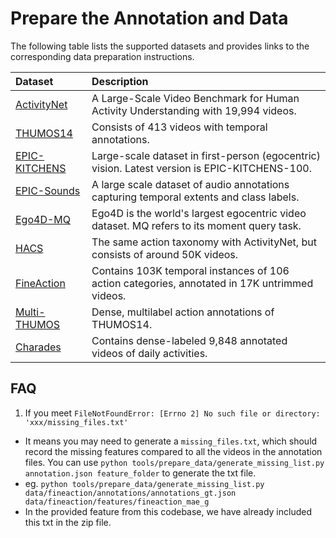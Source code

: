 # Prepare the Annotation and Data

The following table lists the supported datasets and provides links to the corresponding data preparation instructions.

| Dataset                                                    | Description                                                                                   |
| :--------------------------------------------------------- | :-------------------------------------------------------------------------------------------- |
| [ActivityNet](/tools/prepare_data/activitynet/README.md)   | A Large-Scale Video Benchmark for Human Activity Understanding with 19,994 videos.            |
| [THUMOS14](/tools/prepare_data/thumos/README.md)           | Consists of 413 videos with temporal annotations.                                             |
| [EPIC-KITCHENS](/tools/prepare_data/epic/README.md)        | Large-scale dataset in first-person (egocentric) vision. Latest version is EPIC-KITCHENS-100. |
| [EPIC-Sounds](tools/prepare_data/epic_sounds/README.md)    | A large scale dataset of audio annotations capturing temporal extents and class labels.       |
| [Ego4D-MQ](/tools/prepare_data/ego4d/README.md)            | Ego4D is the world's largest egocentric video dataset. MQ refers to its moment query task.    |
| [HACS](/tools/prepare_data/hacs/README.md)                 | The same action taxonomy with ActivityNet, but consists of around 50K videos.                 |
| [FineAction](/tools/prepare_data/fineaction/README.md)     | Contains 103K temporal instances of 106 action categories, annotated in 17K untrimmed videos. |
| [Multi-THUMOS](/tools/prepare_data/multi-thumos/README.md) | Dense, multilabel action annotations of THUMOS14.                                             |
| [Charades](/tools/prepare_data/charades/README.md)         | Contains dense-labeled 9,848 annotated videos of daily activities.                            |


## FAQ

1. If you meet `FileNotFoundError: [Errno 2] No such file or directory: 'xxx/missing_files.txt'`
- It means you may need to generate a `missing_files.txt`, which should record the missing features compared to all the videos in the annotation files. You can use `python tools/prepare_data/generate_missing_list.py annotation.json feature_folder` to generate the txt file.
- eg. `python tools/prepare_data/generate_missing_list.py data/fineaction/annotations/annotations_gt.json  data/fineaction/features/fineaction_mae_g`
- In the provided feature from this codebase, we have already included this txt in the zip file.